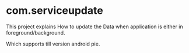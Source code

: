 # com.serviceupdate

This project explains How to update the Data  when application is either in foreground/background.

Which supports till version android pie.
